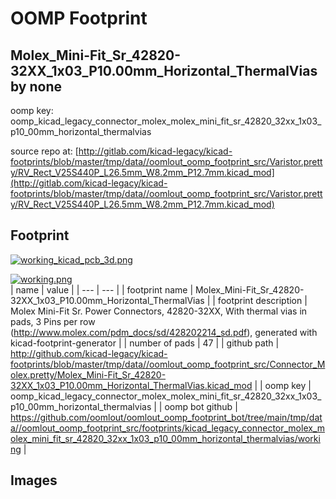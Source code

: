 # OOMP Footprint  
## Molex_Mini-Fit_Sr_42820-32XX_1x03_P10.00mm_Horizontal_ThermalVias  by none  
  
oomp key: oomp_kicad_legacy_connector_molex_molex_mini_fit_sr_42820_32xx_1x03_p10_00mm_horizontal_thermalvias  
  
source repo at: [http://gitlab.com/kicad-legacy/kicad-footprints/blob/master/tmp/data//oomlout_oomp_footprint_src/Varistor.pretty/RV_Rect_V25S440P_L26.5mm_W8.2mm_P12.7mm.kicad_mod](http://gitlab.com/kicad-legacy/kicad-footprints/blob/master/tmp/data//oomlout_oomp_footprint_src/Varistor.pretty/RV_Rect_V25S440P_L26.5mm_W8.2mm_P12.7mm.kicad_mod)  
## Footprint  
  
[![working_kicad_pcb_3d.png](working_kicad_pcb_3d_600.png)](working_kicad_pcb_3d.png)  
  
[![working.png](working_600.png)](working.png)  
| name | value | 
| --- | --- | 
| footprint name | Molex_Mini-Fit_Sr_42820-32XX_1x03_P10.00mm_Horizontal_ThermalVias | 
| footprint description | Molex Mini-Fit Sr. Power Connectors, 42820-32XX, With thermal vias in pads, 3 Pins per row (http://www.molex.com/pdm_docs/sd/428202214_sd.pdf), generated with kicad-footprint-generator | 
| number of pads | 47 | 
| github path | http://github.com/kicad-legacy/kicad-footprints/blob/master/tmp/data//oomlout_oomp_footprint_src/Connector_Molex.pretty/Molex_Mini-Fit_Sr_42820-32XX_1x03_P10.00mm_Horizontal_ThermalVias.kicad_mod | 
| oomp key | oomp_kicad_legacy_connector_molex_molex_mini_fit_sr_42820_32xx_1x03_p10_00mm_horizontal_thermalvias | 
| oomp bot github | https://github.com/oomlout/oomlout_oomp_footprint_bot/tree/main/tmp/data//oomlout_oomp_footprint_src/footprints/kicad_legacy_connector_molex_molex_mini_fit_sr_42820_32xx_1x03_p10_00mm_horizontal_thermalvias/working | 
## Images  
